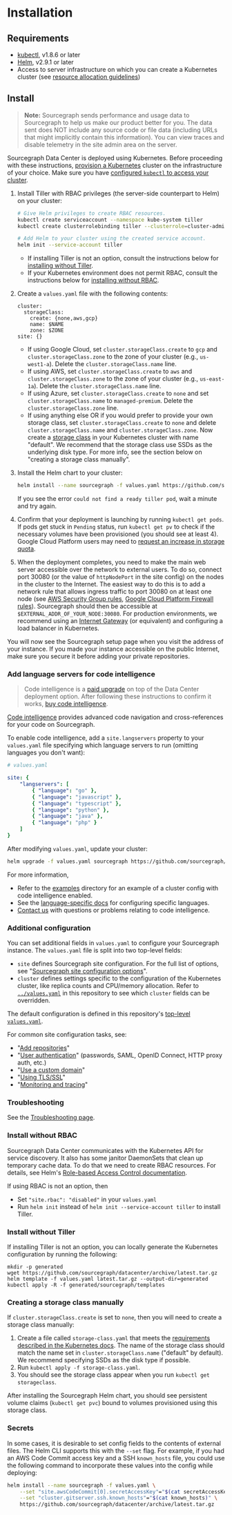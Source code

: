 # Installation

## Requirements

*   <a href="https://kubernetes.io/docs/tasks/tools/install-kubectl/" target="_blank">kubectl</a>, v1.8.6 or later
*   <a href="https://docs.helm.sh/using_helm/#installing-helm" target="_blank">Helm</a>, v2.9.1 or later
*   Access to server infrastructure on which you can create a Kubernetes cluster (see
    [resource allocation guidelines](scale.md))

## Install

> **Note:** Sourcegraph sends performance and usage data to Sourcegraph to help us make our product
> better for you. The data sent does NOT include any source code or file data (including URLs that
> might implicitly contain this information).  You can view traces and disable telemetry in the site
> admin area on the server.

Sourcegraph Data Center is deployed using Kubernetes. Before proceeding with these
instructions, [provision a Kubernetes](k8s.md) cluster on the infrastructure of your choice. Make
sure you have [configured `kubectl` to access your cluster](https://kubernetes.io/docs/tasks/access-application-cluster/configure-access-multiple-clusters/).


1. Install Tiller with RBAC privileges (the server-side counterpart to Helm) on your cluster:

   ```bash
   # Give Helm privileges to create RBAC resources.
   kubectl create serviceaccount --namespace kube-system tiller
   kubectl create clusterrolebinding tiller --clusterrole=cluster-admin --serviceaccount=kube-system:tiller

   # Add Helm to your cluster using the created service account.
   helm init --service-account tiller
   ```

   * If installing Tiller is not an option, consult the instructions below
     for [installing without Tiller](#install-without-tiller).
   * If your Kubernetes environment does not permit RBAC, consult the instructions below
     for [installing without RBAC](#install-without-rbac).

1. Create a `values.yaml` file with the following contents:

   ```
   cluster:
     storageClass:
       create: {none,aws,gcp}
       name: $NAME
       zone: $ZONE
   site: {}
   ```

   - If using Google Cloud, set `cluster.storageClass.create` to `gcp` and
     `cluster.storageClass.zone` to the zone of your cluster (e.g., `us-west1-a`). Delete the
     `cluster.storageClass.name` line.
   - If using AWS, set `cluster.storageClass.create` to `aws` and `cluster.storageClass.zone` to the
     zone of your cluster (e.g., `us-east-1a`). Delete the `cluster.storageClass.name` line.
   - If using Azure, set `cluster.storageClass.create` to `none` and set `cluster.storageClass.name`
     to `managed-premium`. Delete the `cluster.storageClass.zone` line.
   - If using anything else OR if you would prefer to provide your own storage class, set
     `cluster.storageClass.create` to `none` and delete `cluster.storageClass.name` and
     `cluster.storageClass.zone`. Now create
     a [storage class](https://kubernetes.io/docs/concepts/storage/storage-classes/) in your
     Kubernetes cluster with name "default". We recommend that the storage class use SSDs as the
     underlying disk type. For more info, see the section below on "creating a storage class
     manually".

1. Install the Helm chart to your cluster:

   ```bash
   helm install --name sourcegraph -f values.yaml https://github.com/sourcegraph/datacenter/archive/latest.tar.gz
   ```

   If you see the error `could not find a ready tiller pod`, wait a minute and try again.

1. Confirm that your deployment is launching by running `kubectl get pods`. If pods get stuck in `Pending` status, run
   `kubectl get pv` to check if the necessary volumes have been provisioned (you should see at least 4). Google Cloud
   Platform users may need to [request an increase in storage quota](https://cloud.google.com/compute/quotas).

1. When the deployment completes, you need to make the main web server accessible over the network to external users. To
   do so, connect port 30080 (or the value of `httpNodePort` in the site config) on the nodes in the cluster to the
   Internet. The easiest way to do this is to add a network rule that allows ingress traffic to port 30080 on at least
   one node
   (see
   [AWS Security Group rules](http://docs.aws.amazon.com/AmazonVPC/latest/UserGuide/VPC_SecurityGroups.html),
   [Google Cloud Platform Firewall rules](https://cloud.google.com/compute/docs/vpc/using-firewalls)). Sourcegraph
   should then be accessible at `$EXTERNAL_ADDR_OF_YOUR_NODE:30080`. For production environments, we recommend using
   an [Internet Gateway](http://docs.aws.amazon.com/AmazonVPC/latest/UserGuide/VPC_Internet_Gateway.html) (or
   equivalent) and configuring a load balancer in Kubernetes.

You will now see the Sourcegraph setup page when you visit the address of your instance. If you made your instance
accessible on the public Internet, make sure you secure it before adding your private repositories.


### Add language servers for code intelligence

> Code intelligence is a [paid upgrade](https://about.sourcegraph.com/pricing/) on top of the Data
> Center deployment option. After following these instructions to confirm it
> works, [buy code intelligence](https://about.sourcegraph.com/contact/sales).

[Code intelligence](https://about.sourcegraph.com/docs/code-intelligence) provides advanced code
navigation and cross-references for your code on Sourcegraph.

To enable code intelligence, add a `site.langservers` property to your `values.yaml` file specifying which
language servers to run (omitting languages you don't want):

```yaml
# values.yaml

site: {
    "langservers": [
        { "language": "go" },
        { "language": "javascript" },
        { "language": "typescript" },
        { "language": "python" },
        { "language": "java" },
        { "language": "php" }
    ]
}
```

After modifying `values.yaml`, update your cluster:

```bash
helm upgrade -f values.yaml sourcegraph https://github.com/sourcegraph/datacenter/archive/$VERSION.tar.gz
```

For more information,
* Refer to the [examples](../examples) directory for an example of a cluster config with code
  intelligence enabled.
* See the [language-specific docs](https://about.sourcegraph.com/docs/code-intelligence) for
  configuring specific languages.
* [Contact us](mailto:support@sourcegraph.com) with questions or problems relating to code
  intelligence.

### Additional configuration

You can set additional fields in `values.yaml` to configure your Sourcegraph instance. The `values.yaml` file is split into two top-level fields:

- `site` defines Sourcegraph site configuration. For the full list of options, see "[Sourcegraph site configuration options](https://about.sourcegraph.com/docs/config/site)".
- `cluster` defines settings specific to the configuration of the Kubernetes cluster, like replica counts and CPU/memory
  allocation. Refer to [`../values.yaml`](../values.yaml) in this repository to see which `cluster` fields can be overridden.

The default configuration is defined in this repository's [top-level `values.yaml`](../values.yaml).

For common site configuration tasks, see:

- "[Add repositories](https://about.sourcegraph.com/docs/config/repositories)"
- "[User authentication](https://about.sourcegraph.com/docs/config/authentication)" (passwords, SAML, OpenID Connect, HTTP proxy auth, etc.)
- "[Use a custom domain](https://about.sourcegraph.com/docs/config/custom-domain)"
- "[Using TLS/SSL](https://about.sourcegraph.com/docs/config/tlsssl)"
- "[Monitoring and tracing](https://about.sourcegraph.com/docs/config/monitoring-and-tracing)"

### Troubleshooting

See the [Troubleshooting page](troubleshoot.md).


### Install without RBAC

Sourcegraph Data Center communicates with the Kubernetes API for service discovery. It also has some janitor DaemonSets
that clean up temporary cache data. To do that we need to create RBAC resources. For details, see
Helm's
[Role-based Access Control documentation](https://github.com/kubernetes/helm/blob/v2.8.2/docs/rbac.md).

If using RBAC is not an option, then
* Set `"site.rbac": "disabled"` in your `values.yaml`
* Run `helm init` instead of `helm init --service-account tiller` to install Tiller.


### Install without Tiller

If installing Tiller is not an option, you can locally generate the Kubernetes configuration by running the following:

```
mkdir -p generated
wget https://github.com/sourcegraph/datacenter/archive/latest.tar.gz
helm template -f values.yaml latest.tar.gz --output-dir=generated
kubectl apply -R -f generated/sourcegraph/templates
```

### Creating a storage class manually

If `cluster.storageClass.create` is set to `none`, then you will need to create a storage class manually:

1. Create a file called `storage-class.yaml` that meets
   the [requirements described in the Kubernetes docs](https://kubernetes.io/docs/concepts/storage/storage-classes/).
   The name of the storage class should match the name set in `cluster.storageClass.name` ("default" by default). We
   recommend specifying SSDs as the disk type if possible.
1. Run `kubectl apply -f storage-class.yaml`.
1. You should see the storage class appear when you run `kubectl get storageclass`.

After installing the Sourcegraph Helm chart, you should see persistent volume claims (`kubectl get pvc`) bound to
volumes provisioned using this storage class.

### Secrets

In some cases, it is desirable to set config fields to the contents of external files. The Helm CLI
supports this with the `--set` flag. For example, if you had an AWS Code Commit access key and a SSH
`known_hosts` file, you could use the following command to incorporate these values into the config
while deploying:

```bash
helm install --name sourcegraph -f values.yaml \
    --set "site.awsCodeCommit[0].secretAccessKey"="$(cat secretAccessKeyFile)" \
    --set "cluster.gitserver.ssh.known_hosts"="$(cat known_hosts)" \
    https://github.com/sourcegraph/datacenter/archive/latest.tar.gz
```
